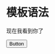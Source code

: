 # 模板语法

 <p v-if="seen">现在我看到你了</p>
    <button v-bind:disabled="isBttonDisabled">Button</button>
    <script src="../../3-25/vue.js"></script>
    <script>
        ##原始 HTML
        双大括号会将数据解释为普通文本，而非 HTML 代码。为了输出真正的 HTML，你需要使用 v-html 指令：
        <button v-bind:disabled="isButtonDisabled">Button</button>
        如果 isButtonDisabled 的值是 null、undefined 或 false，则 disabled 特性甚至不会被包含在渲染出来的 <button> 元素中。
                {{ number + 1 }}
                {{ ok ? 'YES' : 'NO' }}
                {{ message.split('').reverse().join('') }}
                <div v-bind:id="'list-' + id"></div>
        这些表达式会在所属 Vue 实例的数据作用域下作为 JavaScript 被解析。有个限制就是，每个绑定都只能包含单个表达式，
        一些指令能够接收一个“参数”，在指令名称之后以冒号表示。例如，v-bind 指令可以用于响应式地更新 HTML 特性：
                 <a v-bind:href="url">...</a>
        在这里 href 是参数，告知 v-bind 指令将该元素的 href 特性与表达式 url 的值绑定。
                <a v-on:click="doSomething">...</a>
        它用于监听 DOM 事件,在这里参数是监听的事件名
    </script>